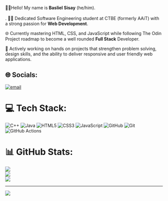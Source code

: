👋🏻Hello! My name is<strong> Basliel Sisay</strong> (he/him). <br><br>.
👨‍💻 Dedicated Software Engineering student at CTBE (formerly AAiT) with a strong passion for <strong>Web Development</strong>.

🌐 Currently mastering HTML, CSS, and JavaScript while following The Odin Project roadmap to become a well rounded <strong>Full Stack</strong> Developer.

🚀 Actively working on hands on projects that strengthen problem solving, design skills, and the ability to deliver responsive and user friendly web applications.

## 🌐 Socials:
[![email](https://img.shields.io/badge/Email-D14836?logo=gmail&logoColor=white)](mailto:basliel.ugr-3563-16@aau.edu.et) 

# 💻 Tech Stack:
![C++](https://img.shields.io/badge/c++-%2300599C.svg?style=for-the-badge&logo=c%2B%2B&logoColor=white) ![Java](https://img.shields.io/badge/java-%23ED8B00.svg?style=for-the-badge&logo=openjdk&logoColor=white) ![HTML5](https://img.shields.io/badge/html5-%23E34F26.svg?style=for-the-badge&logo=html5&logoColor=white) ![CSS3](https://img.shields.io/badge/css3-%231572B6.svg?style=for-the-badge&logo=css3&logoColor=white) ![JavaScript](https://img.shields.io/badge/javascript-%23323330.svg?style=for-the-badge&logo=javascript&logoColor=%23F7DF1E) ![GitHub](https://img.shields.io/badge/github-%23121011.svg?style=for-the-badge&logo=github&logoColor=white) ![Git](https://img.shields.io/badge/git-%23F05033.svg?style=for-the-badge&logo=git&logoColor=white) ![GitHub Actions](https://img.shields.io/badge/github%20actions-%232671E5.svg?style=for-the-badge&logo=githubactions&logoColor=white)
# 📊 GitHub Stats:
![](https://github-readme-stats.vercel.app/api?username=basliel2025&theme=radical&hide_border=false&include_all_commits=false&count_private=false)<br/>
![](https://nirzak-streak-stats.vercel.app/?user=basliel2025&theme=radical&hide_border=false)<br/>
![](https://github-readme-stats.vercel.app/api/top-langs/?username=basliel2025&theme=radical&hide_border=false&include_all_commits=false&count_private=false&layout=compact)

---
[![](https://visitcount.itsvg.in/api?id=basliel2025&icon=0&color=0)](https://visitcount.itsvg.in)


